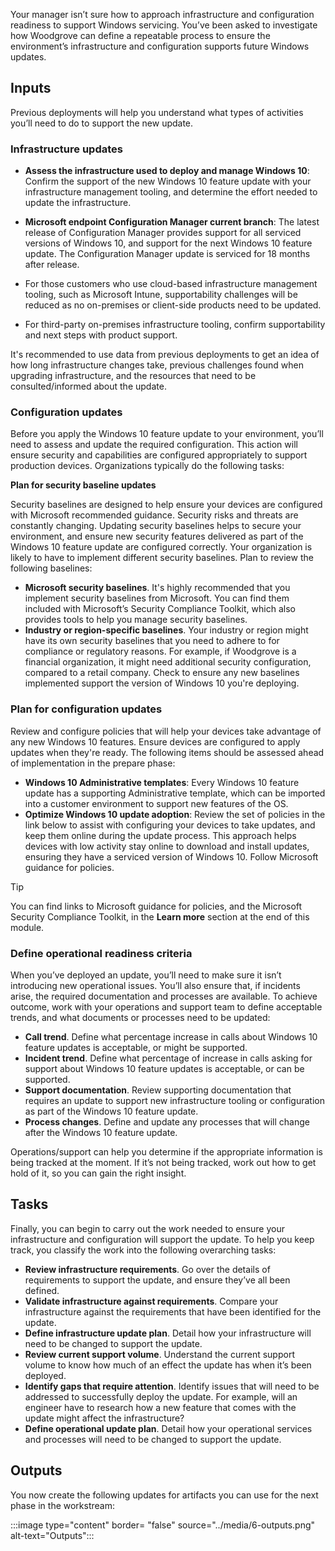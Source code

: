 Your manager isn’t sure how to approach infrastructure and configuration readiness to support Windows servicing. You’ve been asked to investigate how Woodgrove can define a repeatable process to ensure the environment’s infrastructure and configuration supports future Windows updates.

## Inputs

Previous deployments will help you understand what types of activities you’ll need to do to support the new update.

### Infrastructure updates

- **Assess the infrastructure used to deploy and manage Windows 10**: Confirm the support of the new Windows 10 feature update with your infrastructure management tooling, and determine the effort needed to update the infrastructure.

- **Microsoft endpoint Configuration Manager current branch**: The latest release of Configuration Manager provides support for all serviced versions of Windows 10, and support for the next Windows 10 feature update. The Configuration Manager update is serviced for 18 months after release.
- For those customers who use cloud-based infrastructure management tooling, such as Microsoft Intune, supportability challenges will be reduced as no on-premises or client-side products need to be updated.
- For third-party on-premises infrastructure tooling, confirm supportability and next steps with product support.

It's recommended to use data from previous deployments to get an idea of how long infrastructure changes take, previous challenges found when upgrading infrastructure, and the resources that need to be consulted/informed about the update.

### Configuration updates

Before you apply the Windows 10 feature update to your environment, you’ll need to assess and update the required configuration. This action will ensure security and capabilities are configured appropriately to support production devices. Organizations typically do the following tasks:

**Plan for security baseline updates**

Security baselines are designed to help ensure your devices are configured with Microsoft recommended guidance. Security risks and threats are constantly changing. Updating security baselines helps to secure your environment, and ensure new security features delivered as part of the Windows 10 feature update are configured correctly. Your organization is likely to have to implement different security baselines. Plan to review the following baselines:

- **Microsoft security baselines**. It's highly recommended that you implement security baselines from Microsoft. You can find them included with Microsoft’s Security Compliance Toolkit, which also provides tools to help you manage security baselines.
- **Industry or region-specific baselines**. Your industry or region might have its own security baselines that you need to adhere to for compliance or regulatory reasons. For example, if Woodgrove is a financial organization, it might need additional security configuration, compared to a retail company. Check to ensure any new baselines implemented support the version of Windows 10 you're deploying.

### Plan for configuration updates

Review and configure policies that will help your devices take advantage of any new Windows 10 features. Ensure devices are configured to apply updates when they're ready. The following items should be assessed ahead of implementation in the prepare phase:

- **Windows 10 Administrative templates**: Every Windows 10 feature update has a supporting Administrative template, which can be imported into a customer environment to support new features of the OS.
- **Optimize Windows 10 update adoption**: Review the set of policies in the link below to assist with configuring your devices to take updates, and keep them online during the update process. This approach helps devices with low activity stay online to download and install updates, ensuring they have a serviced version of Windows 10.  Follow Microsoft guidance for policies.

> [!TIP]
> You can find links to Microsoft guidance for policies, and the Microsoft Security Compliance Toolkit, in the **Learn more** section at the end of this module.

### Define operational readiness criteria

When you’ve deployed an update, you’ll need to make sure it isn’t introducing new operational issues. You’ll also ensure that, if incidents arise, the required documentation and processes are available. To achieve  outcome, work with your operations and support team to define acceptable trends, and what documents or processes need to be updated:

- **Call trend**. Define what percentage increase in calls about Windows 10 feature updates is acceptable, or might be supported.
- **Incident trend**. Define what percentage of increase in calls asking for support about Windows 10 feature updates is acceptable, or can be supported.
- **Support documentation**. Review supporting documentation that requires an update to support new infrastructure tooling or configuration as part of the Windows 10 feature update.
- **Process changes**. Define and update any processes that will change after the Windows 10 feature update.

Operations/support can help you determine if the appropriate information is being tracked at the moment. If it’s not being tracked, work out how to get hold of it, so you can gain the right insight.

## Tasks

Finally, you can begin to carry out the work needed to ensure your infrastructure and configuration will support the update. To help you keep track, you classify the work into the following overarching tasks:

- **Review infrastructure requirements**. Go over the details of requirements to support the update, and ensure they’ve all been defined.
- **Validate infrastructure against requirements**. Compare your infrastructure against the requirements that have been identified for the update.
- **Define infrastructure update plan**. Detail how your infrastructure will need to be changed to support the update.
- **Review current support volume**. Understand the current support volume to know how much of an effect the update has when it’s been deployed.
- **Identify gaps that require attention**. Identify issues that will need to be addressed to successfully deploy the update. For example, will an engineer have to research how a new feature that comes with the update might affect the infrastructure?
- **Define operational update plan**. Detail how your operational services and processes will need to be changed to support the update.

## Outputs

You now create the following updates for artifacts you can use for the next phase in the workstream:

:::image type="content" border= "false" source="../media/6-outputs.png" alt-text="Outputs":::